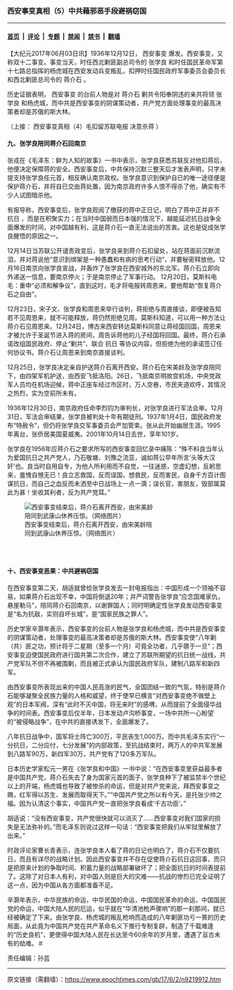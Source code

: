 ### 西安事变真相（5）中共藉邪恶手段避祸窃国

---

#### [首页](../../../..?n9219912) &nbsp;|&nbsp; [评论](../../../../../epoch-comment?n9219912) &nbsp;|&nbsp; [专题](../../../../../epoch-special?n9219912) &nbsp;|&nbsp; [禁闻](../../../../../epoch-news?n9219912) &nbsp;|&nbsp; [禁书](../../../../../books?n9219912) &nbsp;|&nbsp; [翻墙](https://github.com/gfw-breaker/nogfw/blob/master/README.md?n9219912)


<div class="post_content" id="artbody" itemprop="articleBody">
 <!-- article content begin -->
 <p>
  【大纪元2017年06月03日讯】1936年12月12日，
  <ok href="https://www.epochtimes.com/gb/tag/%E8%A5%BF%E5%AE%89%E4%BA%8B%E5%8F%98.html">
   西安事变
  </ok>
  爆发。西安事变，又称双十二事变。事变当天，时任西北剿匪副总司令的
  <ok href="https://www.epochtimes.com/gb/tag/%E5%BC%A0%E5%AD%A6%E8%89%AF.html">
   张学良
  </ok>
  和时任国民革命军第十七路总指挥的杨虎城在西安发动兵变叛乱，扣押时任国民政府军事委员会委员长和西北剿匪总司令的
  <ok href="https://www.epochtimes.com/gb/tag/%E8%92%8B%E4%BB%8B%E7%9F%B3.html">
   蒋介石
  </ok>
  。
 </p>
 <p>
  历史证据表明，
  <ok href="https://www.epochtimes.com/gb/tag/%E8%A5%BF%E5%AE%89%E4%BA%8B%E5%8F%98.html">
   西安事变
  </ok>
  的台前人物是对
  <ok href="https://www.epochtimes.com/gb/tag/%E8%92%8B%E4%BB%8B%E7%9F%B3.html">
   蒋介石
  </ok>
  剿共令阳奉阴违的亲共将领
  <ok href="https://www.epochtimes.com/gb/tag/%E5%BC%A0%E5%AD%A6%E8%89%AF.html">
   张学良
  </ok>
  和杨虎城，而中共是西安事变的阴谋策动者，共产党方面处理事变的最高决策者却是苏俄的斯大林。
 </p>
 <p>
  （上接：
  <ok href="https://www.epochtimes.com/gb/17/5/31/n9211081.htm">
   西安事变真相（4）毛扣留苏联电报 决意杀蒋
  </ok>
  ）
 </p>
 <h4>
  九、张学良陪同蒋介石回南京
 </h4>
 <p>
  张戎在《毛泽东：鲜为人知的故事》一书中表示，张学良获悉苏联反对他扣蒋后，他便决定保障蒋的安全。西安事变后，中共保持沉默三整天后才发表声明，只字未提支持张学良任元首，相反确认南京政权。张学良意识到保护自已的唯一途径便是保护蒋介石，并将自已交由蒋处置，因为南京政府许多人恨不得杀了他，确实有不少人试图暗杀他。
 </p>
 <p>
  有报导称，西安事变后，张学良观阅了缴获的蒋中正日记，明白了蒋中正并非不
  <ok href="https://www.epochtimes.com/gb/tag/%E6%8A%97%E6%97%A5.html">
   抗日
  </ok>
  ，而是在积聚实力；在当时中国弱而日本强的情况下，越能延迟抗日战争全面爆发的时间，对中国越有利，这是蒋介石一直无法说出的苦衷。这也是促成张学良醒悟的原因之一。
 </p>
 <p>
  12月14日当苏联公开谴责政变后，张学良来到蒋介石扣留处，站在蒋面前沉默流泪，并对蒋说他“意识到绑架是一种愚蠢和有病的思考行动”，并要秘密释放他。12月16日南京向张学良宣战，并轰炸了张学良在西安城外的东北军。蒋介石立即向外递送一信息，要南京停火；于是南京停止了军事行动。 12月20日，莫斯科电毛：重申“必须和解争议”，直到这时，毛才将电报转周恩来，要他帮助“恢复蒋介石之自由”。
 </p>
 <p>
  12月23日，宋子文、张学良和周恩来举行谈判，蒋拒绝与周直接谈，即便被告知若不见周恩来，就不可能释放，蒋仍然拒绝见周。莫斯科知道，可以用一种方法让蒋介石见周恩来。12月24日，博古来西安转达莫斯科同意让蒋经国回国，周恩来才被允许于圣诞节进入蒋的房间，周告诉蒋他的儿子经国将回国。最终，蒋介石承诺改组国民政府、停止“剿共”、联合
  <ok href="https://www.epochtimes.com/gb/tag/%E6%8A%97%E6%97%A5.html">
   抗日
  </ok>
  等协议内容，但拒绝为他的承诺签订任何协议书。蒋介石让周恩来到南京直接谈判。
 </p>
 <p>
  12月25日，张学良决定亲自护送蒋介石离开西安。蒋介石在宋美龄及张学良陪同下，由四架军机护送，由西安飞抵洛阳。26日，飞抵南京明故宫机场，中央党政军人员均在机场迎候，蒋中正座车经过市区时，万人空巷，市民夹道欢呼，其情况之热烈，实为空前所未有。
 </p>
 <p>
  1936年12月30日，南京政府任命李烈钧为审判长，对张学良进行军法会审。12月31日，军法会审结果，张学良被判处十年有期徒刑。1937年1月4日，国民政府发布“特赦令”，但仍将张学良交军事委员会严加管束。张从此开始幽居生涯。1995年离台，张侨居美国夏威夷。2001年10月14日去世，享年101岁。
 </p>
 <p>
  张学良在1956年应蒋介石之要求所写的西安事变回忆录中痛陈：“殊不料良当年认为爱国抗日之共产党人，乃石敬塘、刘豫之流亚，诚如蒋公早年所言‘头等大汉奸’也。良当时自用自专，为他人所利用而不自觉，一往迷惑，空虚幻想，反躬思来，羞愧自憾无已！良立志救国，反而误国，想救民，反而害民，自身千方百计图谋抗日，而自己之血反而未洒至中日战场上一点一滴；误长官，害朋友，毁部属莫此为甚！坐收其利者，反为共产党耳。”
 </p>
 <figure aria-describedby="caption-attachment-9219929" class="wp-caption aligncenter" id="attachment_9219929" style="width: 300px">
  <ok href=" https://i.epochtimes.com/assets/uploads/2017/06/1112110724302404.jpg" rel="noreferrer noopener" target="_blank">
   <img alt="西安事变结束后，蒋介石离开西安，由宋美龄陪同到武康山休养压惊。（网络图片）" class="size-full wp-image-9219929" src="https://i.epochtimes.com/assets/uploads/2017/06/1112110724302404.jpg"/>
  </ok>
  <br/><figcaption class="wp-caption-text" id="caption-attachment-9219929">
   西安事变结束后，蒋介石离开西安，由宋美龄陪同到武康山休养压惊。（网络图片）
  </figcaption><br/>
 </figure><br/>
 <h4>
  十、西安事变恶果：中共避祸窃国
 </h4>
 <p>
  在西安事变第二天，胡适就曾给张学良发去一封电报指出：中国形成一个领袖不容易，如果蒋介石出现不幸，中国将倒退20年；并严词警告张学良“应念国难家仇，悬崖勒马”，陪同蒋介石回南京，以谢罪国人；同时明确定性张学良发动西安事变是“名为抗敌，实则自坏长城”，是“国家民族之罪人”。
 </p>
 <p>
  历史学家辛灏年表示，西安事变的台前人物是张学良和杨虎城，而中共是西安事变的阴谋策动者，处理事变的最高决策者却是苏俄的斯大林。西安事变使“八年剿（共）匪之功，预计将于二星期（至多一个月）可竟全功者，几乎隳于一旦”；西安事变迫使国民政府进行国共第二次合作，建立了苏联所期望的抗日统一战线，共产党军队不但不再被围剿，而且被正式承认为国民政府军队，建制八路军和新四军。
 </p>
 <p>
  由西安事变所表现出来的中国人民高涨的民气，全国团结一致的气氛，特别是蒋介石能够凝聚全民族力量的人格和威望，终于使早已横言“对西安事变绝不做壁上观”的日本军阀，深有“此时不灭中国，将无来时”的感喟，从而提前了全面侵华战争的时间表。西安事变后仅半年，日本发动卢沟桥事变，一场中共所一心盼望的“被侵略战争”，在中共的直接诱发下，全面爆发了。
 </p>
 <p>
  八年抗日战争中，国军将士阵亡300万，平民丧生1,000万。而中共毛泽东实行“一分抗日，二分应付，七分发展”的内部政策，至抗战结束时，两万人的中共军发展到八路军90万，新四军30万，共产党有了120多万军队。
 </p>
 <p>
  日本历史学家松元一男在《张学良和中国》一书中说：“在西安事变里获益最多者是中国共产党，蒋介石失去了身为国家元首的面子，张学良种下了被监禁半个世纪以上的开端，杨虎城也导致了被惨杀的命运，但是对共产党来说，拜西安事变之赐，红军得以苏生、发展而取得天下。”“中国共产党之所以有今天，是托张少帅之福。因为认清这个事实，中国共产党一直把张学良看成‘千古功臣’。”
 </p>
 <p>
  胡适说：“没有西安事变，共产党很快就可以消灭了……西安事变对我们国家的损失是无法弥补的。”而毛泽东则说过这样一句话：“西安事变把我们从牢狱里解放了出来。”
 </p>
 <p>
  时政评论家曹长青表示，连张学良本人看了蒋的日记也明白了，蒋介石不仅要抗日，而且有详尽的战略计划。因此西安事变并不存在促使蒋介石抗日这回事，而只是把原来计划的争取时间、积蓄力量的战略部署破坏了；把全面抗日的时间表提前了。这除了对日本人有利，对中国人则是巨大的灾难——抗战的惨烈已完全证明了这一点，因为中国从各方面都准备不足。
 </p>
 <p>
  辛灏年表示，中华民族的命运，中华民国的命运，中国国民革命的命运，中国国民党的命运，中国大陆人民的厄运，似乎就在“华清池枪声骤响”的那一刹那间，就已经被确定了下来。由张学良、杨虎城的叛乱枪响而造成的八年剿匪功亏一篑的历史局面，从此竟为中国共产党在共产革命名义下推行专制复辟，制造了千载难逢的“历史良机”，更使得中国大陆人民在长达至今60余年的岁月里，遭遇了亘古未有的劫难。＃
 </p>
 <p>
  责任编辑：孙芸
 </p>
 <!-- article content end -->
 <div id="below_article_ad">
 </div>
</div>


---

原文链接（需翻墙）：https://www.epochtimes.com/gb/17/6/2/n9219912.htm